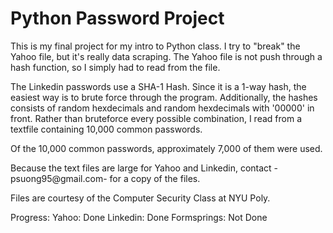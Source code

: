 Python Password Project
=======================

This is my final project for my intro to Python class.
I try to "break" the Yahoo file, but it's really data scraping.
The Yahoo file is not push through a hash function, so I simply
had to read from the file.

The Linkedin passwords use a SHA-1 Hash. Since it is a 1-way hash,
the easiest way is to brute force through the program.  Additionally,
the hashes consists of random hexdecimals and random hexdecimals with
'00000' in front.  Rather than bruteforce every possible combination,
I read from a textfile containing 10,000 common passwords.

Of the 10,000 common passwords, approximately 7,000 of them were used.

Because the text files are large for Yahoo and Linkedin, contact
-psuong95@gmail.com- for a copy of the files.

Files are courtesy of the Computer Security Class at NYU Poly.

Progress:
Yahoo: Done
Linkedin: Done
Formsprings: Not Done
